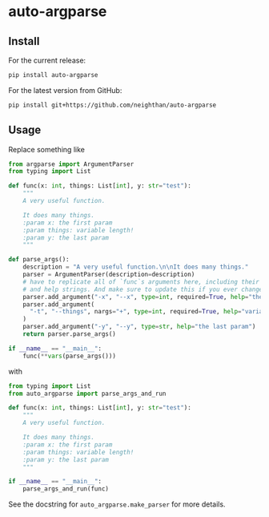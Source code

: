 # auto-argparse

## Install

For the current release:

```bash
pip install auto-argparse
```

For the latest version from GitHub:

```bash
pip install git+https://github.com/neighthan/auto-argparse
```

## Usage

Replace something like

```python
from argparse import ArgumentParser
from typing import List

def func(x: int, things: List[int], y: str="test"):
    """
    A very useful function.

    It does many things.
    :param x: the first param
    :param things: variable length!
    :param y: the last param
    """

def parse_args():
    description = "A very useful function.\n\nIt does many things."
    parser = ArgumentParser(description=description)
    # have to replicate all of `func`s arguments here, including their types, defaults,
    # and help strings. And make sure to update this if you ever change `func`!
    parser.add_argument("-x", "--x", type=int, required=True, help="the first param")
    parser.add_argument(
      "-t", "--things", nargs="+", type=int, required=True, help="variable length!"
    )
    parser.add_argument("-y", "--y", type=str, help="the last param")
    return parser.parse_args()

if __name__ == "__main__":
    func(**vars(parse_args()))
```

with

```python
from typing import List
from auto_argparse import parse_args_and_run

def func(x: int, things: List[int], y: str="test"):
    """
    A very useful function.

    It does many things.
    :param x: the first param
    :param things: variable length!
    :param y: the last param
    """

if __name__ == "__main__":
    parse_args_and_run(func)
```

See the docstring for `auto_argparse.make_parser` for more details.
